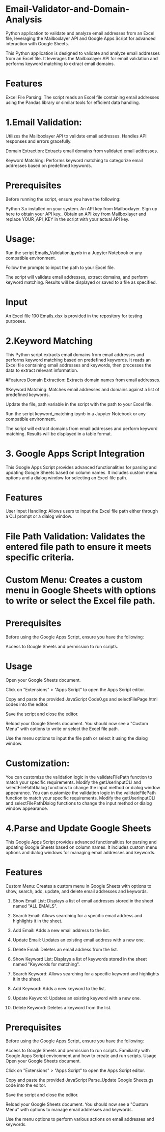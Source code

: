 # Email-Validator-and-Domain-Analysis
Python application to validate and analyze email addresses from an Excel file, leveraging the Mailboxlayer API and Google Apps Script for advanced interaction with Google Sheets.


This Python application is designed to validate and analyze email addresses from an Excel file. It leverages the Mailboxlayer API for email validation and performs keyword matching to extract email domains.

# Features
Excel File Parsing: The script reads an Excel file containing email addresses using the Pandas library or similar tools for efficient data handling.

# 1.Email Validation: 
Utilizes the Mailboxlayer API to validate email addresses. Handles API responses and errors gracefully.

Domain Extraction: Extracts email domains from validated email addresses.

Keyword Matching: Performs keyword matching to categorize email addresses based on predefined keywords.

# Prerequisites
Before running the script, ensure you have the following:

Python 3.x installed on your system.
An API key from Mailboxlayer. Sign up here to obtain your API key..
Obtain an API key from Mailboxlayer and replace YOUR_API_KEY in the script with your actual API key.
# Usage:
Run the script Emails_Validation.ipynb in a Jupyter Notebook or any compatible environment.

Follow the prompts to input the path to your Excel file.

The script will validate email addresses, extract domains, and perform keyword matching. Results will be displayed or saved to a file as specified.

# Input
An Excel file 100 Emails.xlsx is provided in the repository for testing purposes.

# 2.Keyword Matching
This Python script extracts email domains from email addresses and performs keyword matching based on predefined keywords. It reads an Excel file containing email addresses and keywords, then processes the data to extract relevant information.

#Features
Domain Extraction: Extracts domain names from email addresses.

#Keyword Matching: Matches email addresses and domains against a list of predefined keywords.


Update the file_path variable in the script with the path to your Excel file.

Run the script keyword_matching.ipynb in a Jupyter Notebook or any compatible environment.

The script will extract domains from email addresses and perform keyword matching. Results will be displayed in a table format.

# 3. Google Apps Script Integration
This Google Apps Script provides advanced functionalities for parsing and updating Google Sheets based on column names. It includes custom menu options and a dialog window for selecting an Excel file path.

# Features
User Input Handling: Allows users to input the Excel file path either through a CLI prompt or a dialog window.

# File Path Validation: Validates the entered file path to ensure it meets specific criteria.

# Custom Menu: Creates a custom menu in Google Sheets with options to write or select the Excel file path.

# Prerequisites
Before using the Google Apps Script, ensure you have the following:

Access to Google Sheets and permission to run scripts.
# Usage
Open your Google Sheets document.

Click on "Extensions" > "Apps Script" to open the Apps Script editor.

Copy and paste the provided JavaScript Code0.gs and selectFilePage.html codes into the editor.

Save the script and close the editor.

Reload your Google Sheets document. You should now see a "Custom Menu" with options to write or select the Excel file path.

Use the menu options to input the file path or select it using the dialog window.

# Customization:
You can customize the validation logic in the validateFilePath function to match your specific requirements.
Modify the getUserInputCLI and selectFilePathDialog functions to change the input method or dialog window appearance.
You can customize the validation logic in the validateFilePath function to match your specific requirements.
Modify the getUserInputCLI and selectFilePathDialog functions to change the input method or dialog window appearance.

# 4.Parse and Update Google Sheets
This Google Apps Script provides advanced functionalities for parsing and updating Google Sheets based on column names. It includes custom menu options and dialog windows for managing email addresses and keywords.

# Features
Custom Menu: Creates a custom menu in Google Sheets with options to show, search, add, update, and delete email addresses and keywords.

1. Show Email List: Displays a list of email addresses stored in the sheet named "ALL EMAILS".

2. Search Email: Allows searching for a specific email address and highlights it in the sheet.

3. Add Email: Adds a new email address to the list.

4. Update Email: Updates an existing email address with a new one.

5. Delete Email: Deletes an email address from the list.

6. Show Keyword List: Displays a list of keywords stored in the sheet named "Keywords for matching".

7. Search Keyword: Allows searching for a specific keyword and highlights it in the sheet.

8. Add Keyword: Adds a new keyword to the list.

9. Update Keyword: Updates an existing keyword with a new one.

10. Delete Keyword: Deletes a keyword from the list.

# Prerequisites
Before using the Google Apps Script, ensure you have the following:

Access to Google Sheets and permission to run scripts.
Familiarity with Google Apps Script environment and how to create and run scripts.
Usage
Open your Google Sheets document.

Click on "Extensions" > "Apps Script" to open the Apps Script editor.

Copy and paste the provided JavaScript Parse_Update Google Sheets.gs code into the editor.

Save the script and close the editor.

Reload your Google Sheets document. You should now see a "Custom Menu" with options to manage email addresses and keywords.

Use the menu options to perform various actions on email addresses and keywords.
